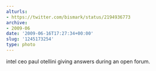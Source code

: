 ```yaml
---
alturls:
- https://twitter.com/bismark/status/2194936773
archive:
- 2009-06
date: '2009-06-16T17:27:34+00:00'
slug: '1245173254'
type: photo
---
```


intel ceo paul otellini giving answers during an open forum.
